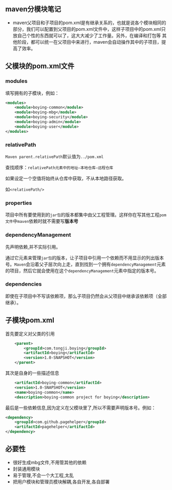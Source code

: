 ## maven分模块笔记

+ maven父项目和子项目的pom.xml是有继承关系的，也就是说各个模块相同的部分，我们可以配置到父项目的pom.xml文件中，这样子项目中的pom.xml只放自己个性的东西就可以了，这大大减少了工作量。另外，在编译和打包等 其他阶段，都可以统一在父项目中来进行，maven会自动操作其中的子项目，提高了效率。

## 父模块的pom.xml文件

### modules

填写拥有的子模块，例如：

```xml
<modules>
    <module>boying-common</module>
    <module>boying-mbg</module>
    <module>boying-security</module>
    <module>boying-admin</module>
    <module>boying-user</module>
</modules>
```

### relativePath

`Maven parent.relativePath`默认值为`../pom.xml`

查找顺序：`relativePath元素中的地址–本地仓库–远程仓库`

如果设定一个空值将始终从仓库中获取，不从本地路径获取。

如`<relativePath/>`

### properties

项目中所有要使用到的`jar包`的版本都集中由父工程管理。这样你在写其他工程`pom文件`中`maven`依赖时就不需要写**版本号**

### dependencyManagement

先声明依赖,并不实际引用。

通过它元素来管理`jar包`的版本，让子项目中引用一个依赖而不用显示的列出版本号。`Maven`会沿着父子层次向上走，直到找到一个拥有`dependencyManagement`元素的项目，然后它就会使用在这个`dependencyManagement`元素中指定的版本号。

### dependencies

即使在子项目中不写该依赖项，那么子项目仍然会从父项目中继承该依赖项（全部继承）。

## 子模块pom.xml

首先要定义对父类的引用

```xml
    <parent>
        <groupId>com.tongji.boying</groupId>
        <artifactId>boying</artifactId>
        <version>1.0-SNAPSHOT</version>
    </parent>
```

其次是自身的一些描述信息

```xml
    <artifactId>boying-common</artifactId>
    <version>1.0-SNAPSHOT</version>
    <name>boying-common</name>
    <description>boying-common project for boying</description>

```

最后是一些依赖信息,因为定义在父模块里了,所以不需要声明版本号。例如：

```xml
<dependency>
    <groupId>com.github.pagehelper</groupId>
    <artifactId>pagehelper</artifactId>
</dependency>
```

## 必要性

+ 很好生成mbg文件,不用管其他的依赖
+ 封装通用模块
+ 易于管理,不会一个大工程,太乱
+ 把用户模块和管理员模块解耦,各自开发,各自部署